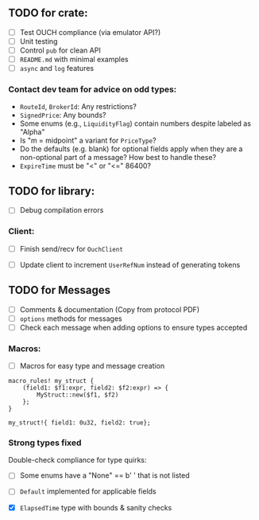
## TODO for crate:
- [ ] Test OUCH compliance (via emulator API?)
- [ ] Unit testing
- [ ] Control `pub` for clean API
- [ ] `README.md` with minimal examples
- [ ] `async` and `log` features

### Contact dev team for advice on odd types:
- `RouteId`, `BrokerId`: Any restrictions?
- `SignedPrice`: Any bounds?
- Some enums (e.g., `LiquidityFlag`) contain numbers despite labeled as "Alpha"
- Is "m = midpoint" a variant for `PriceType`?
- Do the defaults (e.g. blank) for optional fields apply when they are 
a non-optional part of a message? How best to handle these?
- `ExpireTime` must be "<" or "<=" 86400?


## TODO for library:
- [ ] Debug compilation errors

### Client:
- [ ] Finish send/recv for `OuchClient`
- [ ] Update client to increment `UserRefNum` instead of generating tokens


## TODO for Messages
- [ ] Comments & documentation (Copy from protocol PDF)
- [ ] `options` methods for messages
- [ ] Check each message when adding options to ensure types accepted

### Macros:
- [ ] Macros for easy type and message creation
```
macro_rules! my_struct {
    (field1: $f1:expr, field2: $f2:expr) => {
        MyStruct::new($f1, $f2)
    };
}

my_struct!{ field1: 0u32, field2: true};
```

### Strong types fixed
Double-check compliance for type quirks:
- [ ] Some enums have a "None" == b' ' that is not listed
- [ ] `Default` implemented for applicable fields
- [x] `ElapsedTime` type with bounds & sanity checks


